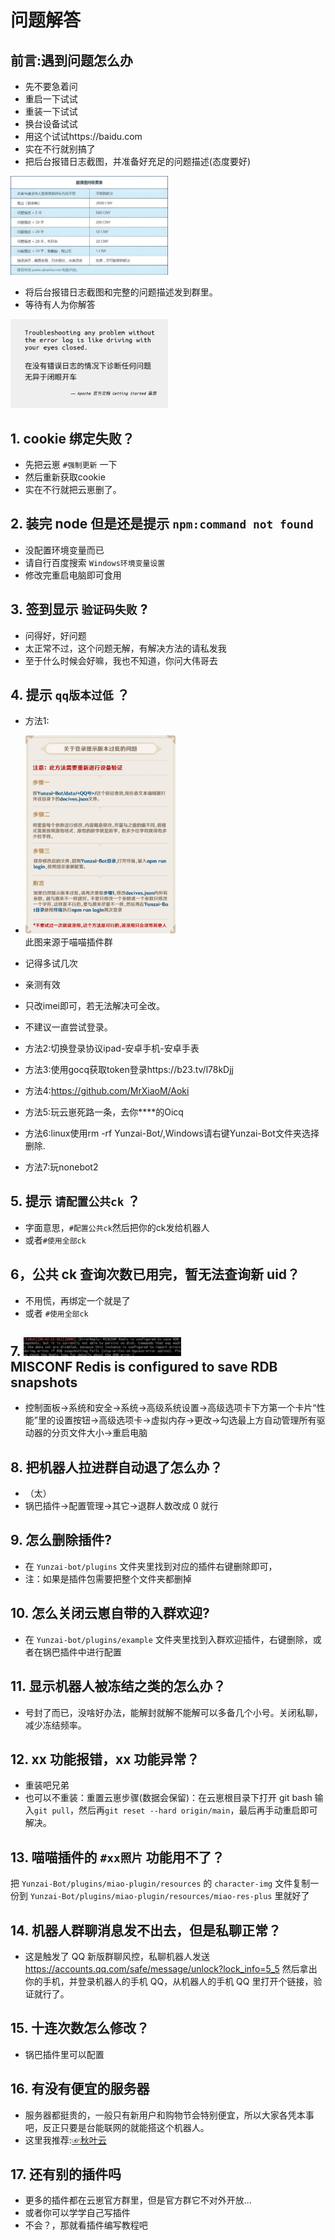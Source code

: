 # 问题解答

## 前言:遇到问题怎么办
  - 先不要急着问
  - 重启一下试试
  - 重装一下试试
  - 换台设备试试
  - 用这个试试https://baidu.com
  - 实在不行就别搞了
  - 把后台报错日志截图，并准备好充足的问题描述(态度要好)

<img src="picture/wenti/wenti2.png" width="50%">

  - 将后台报错日志截图和完整的问题描述发到群里。
  - 等待有人为你解答

<img src="picture/wenti/wenti1.png" width="50%">

## 1. cookie 绑定失败？

  - 先把云崽 `#强制更新` 一下 
  - 然后重新获取cookie
  - 实在不行就把云崽删了。

## 2. 装完 node 但是还是提示 `npm:command not found`

  - 没配置环境变量而已
  - 请自行百度搜索 `Windows环境变量设置`
  - 修改完重启电脑即可食用

## 3. 签到显示 `验证码失败` ?

  - 问得好，好问题
  - 太正常不过，这个问题无解，有解决方法的请私发我
  - 至于什么时候会好嘛，我也不知道，你问大伟哥去

## 4. 提示 `qq版本过低` ？

- 方法1:

- <img src="picture/wenti/qq.png" width="50%"> <br>此图来源于喵喵插件群

- 记得多试几次
- 亲测有效
- 只改imei即可，若无法解决可全改。
- 不建议一直尝试登录。
- 方法2:切换登录协议ipad-安卓手机-安卓手表
- 方法3:使用gocq获取token登录https://b23.tv/l78kDjj
- 方法4:https://github.com/MrXiaoM/Aoki
- 方法5:玩云崽死路一条，去你****的Oicq
- 方法6:linux使用rm -rf Yunzai-Bot/,Windows请右键Yunzai-Bot文件夹选择删除.
- 方法7:玩nonebot2

## 5. 提示 `请配置公共ck` ？

  - 字面意思，`#配置公共ck`然后把你的ck发给机器人
  - 或者`#使用全部ck`

## 6，公共 ck 查询次数已用完，暂无法查询新 uid？

  - 不用慌，再绑定一个就是了
  - 或者 `#使用全部ck`

## 7. <img src="picture/wenti/redis.png" width="50%"> <br> MISCONF Redis is configured to save RDB snapshots

  - 控制面板->系统和安全->系统->高级系统设置->高级选项卡下方第一个卡片“性能”里的设置按钮->高级选项卡->虚拟内存->更改->勾选最上方自动管理所有驱动器的分页文件大小->重启电脑

## 8. 把机器人拉进群自动退了怎么办？

  - （太）
  - 锅巴插件->配置管理->其它->退群人数改成 0 就行

## 9. 怎么删除插件?

  - 在 `Yunzai-bot/plugins` 文件夹里找到对应的插件右键删除即可，
  - 注：如果是插件包需要把整个文件夹都删掉

## 10. 怎么关闭云崽自带的入群欢迎?

  - 在 `Yunzai-bot/plugins/example` 文件夹里找到入群欢迎插件，右键删除，或者在锅巴插件中进行配置

## 11. 显示机器人被冻结之类的怎么办？

  - 号封了而已，没啥好办法，能解封就解不能解可以多备几个小号。关闭私聊，减少冻结频率。

## 12. xx 功能报错，xx 功能异常？

  - 重装吧兄弟
  - 也可以不重装：重置云崽步骤(数据会保留)：在云崽根目录下打开 git bash 输入`git pull`，然后再`git reset --hard origin/main`，最后再手动重启即可解决。

## 13. 喵喵插件的 `#xx照片` 功能用不了？

 把 `Yunzai-Bot/plugins/miao-plugin/resources` 的 `character-img` 文件复制一份到 `Yunzai-Bot/plugins/miao-plugin/resources/miao-res-plus` 里就好了

## 14. 机器人群聊消息发不出去，但是私聊正常？

  - 这是触发了 QQ 新版群聊风控，私聊机器人发送 <https://accounts.qq.com/safe/message/unlock?lock_info=5_5> 然后拿出你的手机，并登录机器人的手机 QQ，从机器人的手机 QQ 里打开个链接，验证就行了。

## 15. 十连次数怎么修改？

  - 锅巴插件里可以配置

## 16. 有没有便宜的服务器

  - 服务器都挺贵的，一般只有新用户和购物节会特别便宜，所以大家各凭本事吧，反正只要是台能联网的就能搭这个机器人。
  - 这里我推荐:[☞秋叶云](https://qiuye.cloud/)

## 17. 还有别的插件吗

  - 更多的插件都在云崽官方群里，但是官方群它不对外开放...
  - 或者你可以学学自己写插件
  - 不会？，那就看插件编写教程吧